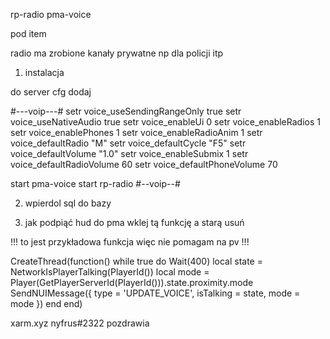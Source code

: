 rp-radio 
pma-voice

pod item
 
radio ma zrobione kanały prywatne np dla policji itp
 
1. instalacja 

do server cfg dodaj 

#---voip---#
setr voice_useSendingRangeOnly true
setr voice_useNativeAudio true
setr voice_enableUi 0
setr voice_enableRadios 1
setr voice_enablePhones 1
setr voice_enableRadioAnim 1
setr voice_defaultRadio "M"
setr voice_defaultCycle "F5"
setr voice_defaultVolume "1.0"
setr voice_enableSubmix 1
setr voice_defaultRadioVolume 60
setr voice_defaultPhoneVolume 70

start pma-voice
start rp-radio
#--voip--#

2. wpierdol sql do bazy 

4. jak podpiąć hud  do pma wklej tą funkcję a starą usuń 

!!! to jest przykładowa funkcja więc nie pomagam na pv !!!



CreateThread(function()
    while true do
        Wait(400)
        local state = NetworkIsPlayerTalking(PlayerId())
        local mode = Player(GetPlayerServerId(PlayerId())).state.proximity.mode
        SendNUIMessage({
            type = 'UPDATE_VOICE',
            isTalking = state,
            mode = mode
        })
    end
end)


xarm.xyz nyfrus#2322 pozdrawia
